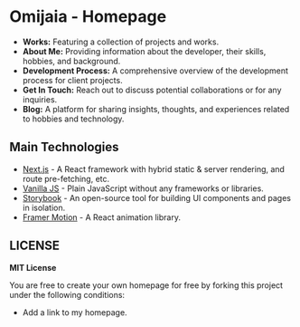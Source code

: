 # Omijaia - Homepage

- **Works:** Featuring a collection of projects and works.
- **About Me:** Providing information about the developer, their skills, hobbies, and background.
- **Development Process:** A comprehensive overview of the development process for client projects.
- **Get In Touch:** Reach out to discuss potential collaborations or for any inquiries.
- **Blog:** A platform for sharing insights, thoughts, and experiences related to hobbies and technology.

## Main Technologies

- [Next.js](https://nextjs.org/) - A React framework with hybrid static & server rendering, and route pre-fetching, etc.
- [Vanilla JS](https://developer.mozilla.org/en-US/docs/Web/JavaScript) - Plain JavaScript without any frameworks or libraries.
- [Storybook](https://storybook.js.org/) - An open-source tool for building UI components and pages in isolation.
- [Framer Motion](https://www.framer.com/motion/) - A React animation library.

## LICENSE
**MIT License**

You are free to create your own homepage for free by forking this project under the following conditions:

- Add a link to my homepage.
